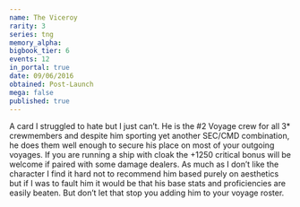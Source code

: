 ```yaml
---
name: The Viceroy
rarity: 3
series: tng
memory_alpha:
bigbook_tier: 6
events: 12
in_portal: true
date: 09/06/2016
obtained: Post-Launch
mega: false
published: true
---
```


A card I struggled to hate but I just can’t. He is the #2 Voyage crew for all 3* crewmembers and despite him sporting yet another SEC/CMD combination, he does them well enough to secure his place on most of your outgoing voyages. If you are running a ship with cloak the +1250 critical bonus will be welcome if paired with some damage dealers. As much as I don’t like the character I find it hard not to recommend him based purely on aesthetics but if I was to fault him it would be that his base stats and proficiencies are easily beaten. But don’t let that stop you adding him to your voyage roster.
